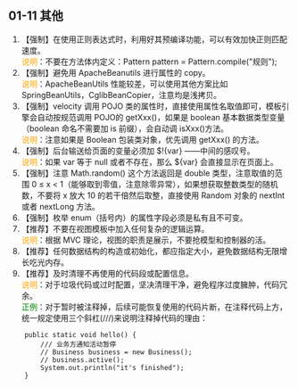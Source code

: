 ## 01-11 其他  

1. 【强制】在使用正则表达式时，利用好其预编译功能，可以有效加快正则匹配速度。
<br><span style="color:orange">说明</span>：不要在方法体内定义：Pattern pattern = Pattern.compile("规则");
2. 【强制】避免用 ApacheBeanutils 进行属性的 copy。
<br><span style="color:orange">说明</span>：ApacheBeanUtils 性能较差，可以使用其他方案比如 SpringBeanUtils，CglibBeanCopier，注意均是浅拷贝。
3. 【强制】velocity 调用 POJO 类的属性时，直接使用属性名取值即可，模板引擎会自动按规范调用 POJO的 getXxx()，如果是 boolean 基本数据类型变量（boolean 命名不需要加 is 前缀），会自动调 isXxx()方法。
<br><span style="color:orange">说明</span>：注意如果是 Boolean 包装类对象，优先调用 getXxx() 的方法。
4. 【强制】后台输送给页面的变量必须加 $!{var} ——中间的感叹号。
<br><span style="color:orange">说明</span>：如果 var 等于 null 或者不存在，那么 ${var} 会直接显示在页面上。
5. 【强制】注意 Math.random() 这个方法返回是 double 类型，注意取值的范围 0 ≤ x < 1（能够取到零值，注意除零异常），如果想获取整数类型的随机数，不要将 x 放大 10 的若干倍然后取整，直接使用 Random 对象的 nextInt 或者 nextLong 方法。
6. 【强制】枚举 enum（括号内）的属性字段必须是私有且不可变。
7. 【推荐】不要在视图模板中加入任何复杂的逻辑运算。
<br><span style="color:orange">说明</span>：根据 MVC 理论，视图的职责是展示，不要抢模型和控制器的活。
8. 【推荐】任何数据结构的构造或初始化，都应指定大小，避免数据结构无限增长吃光内存。
9. 【推荐】及时清理不再使用的代码段或配置信息。
<br><span style="color:orange">说明</span>：对于垃圾代码或过时配置，坚决清理干净，避免程序过度臃肿，代码冗余。
<br><span style="color:green">正例</span>：对于暂时被注释掉，后续可能恢复使用的代码片断，在注释代码上方，统一规定使用三个斜杠(///)来说明注释掉代码的理由：
```
    public static void hello() {
        /// 业务方通知活动暂停
        // Business business = new Business();
        // business.active();
        System.out.println("it's finished");
    }
```